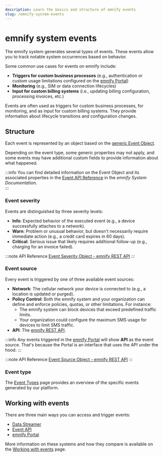 ```yaml
---
description: Learn the basics and structure of emnify events
slug: /emnify-system-events
---
```


# emnify system events

The emnify system generates several types of events. 
These events allow you to track notable system occurrences based on behavior.

Some common use cases for events on emnify include:

- **Triggers for custom business processes** (e.g., authentication or custom usage limitations configured on the [emnify Portal](usage#emnify-portal))
- **Monitoring** (e.g., SIM or data connection lifecycles)
- **Input for custom billing systems** (i.e., updating billing configuration, processing invoices, etc.)

Events are often used as triggers for custom business processes, for monitoring, and as input for custom billing systems. 
They provide information about lifecycle transitions and configuration changes. 

## Structure 

Each event is represented by an object based on the [generic Event Object](https://cdn.emnify.net/api/doc/event.html). 

Depending on the event type, some generic properties may not apply, and some events may have additional custom fields to provide information about what happened. 

:::info
You can find detailed information on the Event Object and its associated properties in the [Event API Reference](https://cdn.emnify.net/api/doc/event.html) in the *emnify System Documentation*.  
:::

### Event severity

Events are distinguished by three severity levels:

* **Info**: Expected behavior of the executed event (e.g., a device successfully attaches to a network).
* **Warn**: Problem or unusual behavior, but doesn't necessarily require immediate action (e.g., a credit card expires in 60 days).
* **Critical**: Serious issue that likely requires additional follow-up (e.g., charging for an invoice failed).

:::note API Reference 
[Event Severity Object - emnify REST API](https://cdn.emnify.net/api/doc/event.html#event-severity-object)
:::

### Event source

Every event is triggered by one of three available event sources:

- **Network**: The cellular network your device is connected to (e.g., a location is updated or purged).
- **Policy Control**: Both the emnify system and your organization can define and enforce policies, quotas, or other limitations. For instance:
  - The emnify system can block devices that exceed predefined traffic limits.
  - Your organization could configure the maximum SMS usage for devices to limit SMS traffic.
- **API**: The [emnify REST API](https://cdn.emnify.net/api/doc/index.html).

:::info
Any events triggered in the [emnify Portal](usage#emnify-portal) will show **API** as the event source. 
That's because the Portal is an interface that uses the API under the hood. 
::: 

:::note API Reference
[Event Source Object - emnify REST API](https://cdn.emnify.net/api/doc/event.html#event-source-object)
:::

### Event type

The [Event Types](event-types) page provides an overview of the specific events generated by our platform.

## Working with events

There are three main ways you can access and trigger events: 

- [Data Streamer](usage#data-streamer)
- [Event API](usage#event-api) 
- [emnify Portal](usage#emnify-portal)

More information on these systems and how they compare is available on the [Working with events](usage) page.
